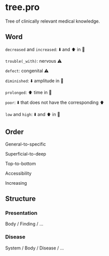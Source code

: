 # tree.pro

Tree of clinically relevant medical knowledge.

## Word

`decreased` and `increased`: :arrow_down: and :arrow_up: in :bust_in_silhouette:

`trouble(_with)`: nervous :warning:

`defect`: congenital :warning:

`diminished`: :arrow_down: amplitude in :busts_in_silhouette:

`prolonged`: :arrow_up: time in :busts_in_silhouette:

`poor`: :arrow_down: that does not have the corresponding :arrow_up:

`low` and `high`: :arrow_down: and :arrow_up: in :busts_in_silhouette:

## Order

General-to-specific

Superficial-to-deep

Top-to-bottom

Accessibility

Increasing

## Structure

### Presentation

Body / Finding / ...

### Disease

System / Body / Disease / ...
